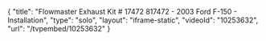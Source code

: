 {
    "title": "Flowmaster Exhaust Kit # 17472  817472 - 2003 Ford F-150 - Installation",
    "type": "solo",
    "layout": "iframe-static",
    "videoId": "10253632",
    "url": "\/tvpembed\/10253632"
}